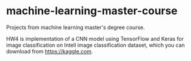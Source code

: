 # machine-learning-master-course
Projects from machine learning master's degree course.

HW4 is implementation of a CNN model using TensorFlow and Keras for image classification on Intell image classification dataset, which you can download from https://kaggle.com.
